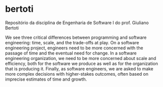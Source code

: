 # bertoti
 Repositório da disciplina de Engenharia de Software I do prof. Giuliano Bertoti
 
 We see three critical differences between programming and software engineering: time, scale, and the trade-offs at play. 
 On a software engineering project, engineers need to be more concerned with the passage of time and the eventual need for change. 
 In a software engineering organization, we need to be more concerned about scale and efficiency, both for the software we produce as well as for the organization that is producing it. 
 Finally, as software engineers, we are asked to make more complex decisions with higher-stakes outcomes, often based on imprecise estimates of time and growth.

